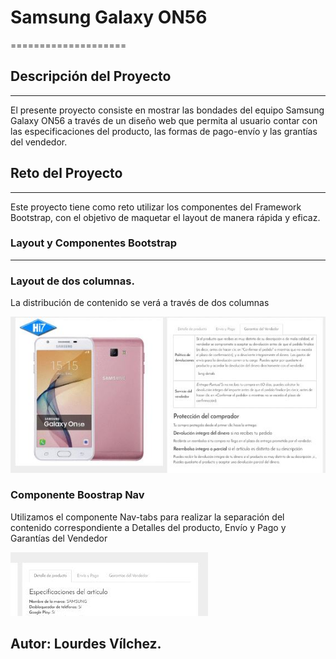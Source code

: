 # Samsung Galaxy ON56
  ====================

## Descripción del Proyecto
---------------------------
El presente proyecto consiste en mostrar las bondades del equipo Samsung Galaxy ON56 a través de un diseño web 
que permita al usuario contar con las especificaciones del producto, las formas de pago-envío y las grantías del vendedor.


## Reto del Proyecto
--------------------
Este proyecto tiene como reto utilizar los componentes del Framework Bootstrap, con el objetivo de maquetar el layout de manera rápida y eficaz.


### Layout y Componentes Bootstrap
------------------------------------

### Layout de dos columnas.
La distribución de contenido se verá a través de dos columnas 

![Layout](assets/image/layout.JPG)

### Componente Boostrap Nav
Utilizamos el componente Nav-tabs para realizar la separación del contenido correspondiente a Detalles del producto, Envío y Pago y Garantías del Vendedor

![Componente nav-tab](assets/image/navtab.JPG)

## Autor: Lourdes Vílchez.
